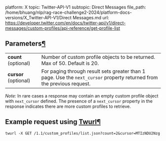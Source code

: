 platform: X
topic: Twitter-API-V1
subtopic: Direct Messages
file_path: /home/bhuang/nlp/rag-race-challenge2-2024/platform-docs-versions/X_Twitter-API-V1/Direct Messages.md
url: https://developer.twitter.com/en/docs/twitter-api/v1/direct-messages/custom-profiles/api-reference/get-profile-list

## Parameters[¶](#parameters "Permalink to this headline")

|     |     |
| --- | --- |
| **count** (optional) | Number of custom profile objects to be returned. Max of 50. Default is 20. |
| **cursor** (optional) | For paging through result sets greater than 1 page. Use the `next_cursor` property returned from the previous request. |

_Note:_ In rare cases a response may contain an empty custom profile object with `next_cursor` defined. The presence of a `next_cursor` property in the response indicates there are more custom profiles to retrieve.

## Example request using [Twurl](https://github.com/twitter/twurl)[¶](#example-request-using-twurl "Permalink to this headline")

    twurl -X GET /1.1/custom_profiles/list.json?count=2&cursor=MTIzNDU2Nzg